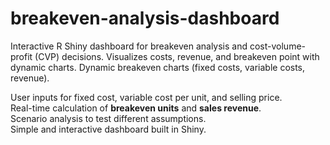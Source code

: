 # breakeven-analysis-dashboard
Interactive R Shiny dashboard for breakeven analysis and cost-volume-profit (CVP) decisions. Visualizes costs, revenue, and breakeven point with dynamic charts.
Dynamic breakeven charts (fixed costs, variable costs, revenue).  

User inputs for fixed cost, variable cost per unit, and selling price.  
Real-time calculation of **breakeven units** and **sales revenue**.  
Scenario analysis to test different assumptions.  
Simple and interactive dashboard built in Shiny.  
